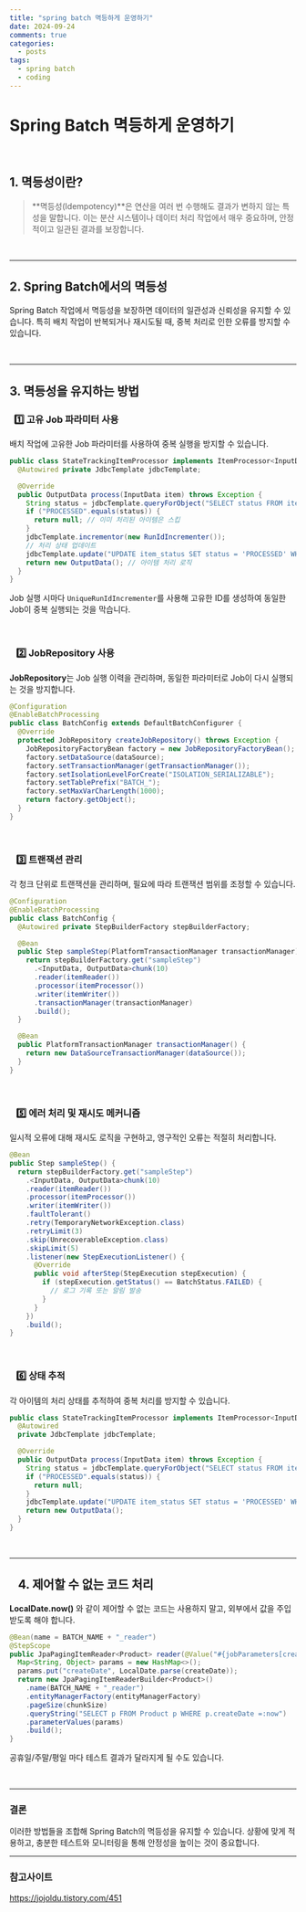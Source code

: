 ```yaml
---
title: "spring batch 멱등하게 운영하기"
date: 2024-09-24
comments: true
categories:
  - posts
tags:
  - spring batch
  - coding
---
```


# Spring Batch 멱등하게 운영하기


<br>

## 1. 멱등성이란?
> **멱등성(Idempotency)**은 연산을 여러 번 수행해도 결과가 변하지 않는 특성을 말합니다. 이는 분산 시스템이나 데이터 처리 작업에서 매우 중요하며, 안정적이고 일관된 결과를 보장합니다.

<br>

---





## 2. Spring Batch에서의 멱등성

Spring Batch 작업에서 멱등성을 보장하면 데이터의 일관성과 신뢰성을 유지할 수 있습니다. 특히 배치 작업이 반복되거나 재시도될 때, 중복 처리로 인한 오류를 방지할 수 있습니다.


<br>

--- 

## 3. 멱등성을 유지하는 방법


### &nbsp;&nbsp;1️⃣ **고유 Job 파라미터 사용**

배치 작업에 고유한 Job 파라미터를 사용하여 중복 실행을 방지할 수 있습니다.


```java
public class StateTrackingItemProcessor implements ItemProcessor<InputData, OutputData> {
  @Autowired private JdbcTemplate jdbcTemplate;

  @Override
  public OutputData process(InputData item) throws Exception {
    String status = jdbcTemplate.queryForObject("SELECT status FROM item_status WHERE item_id = ?", String.class, item.getId());
    if ("PROCESSED".equals(status)) {
      return null; // 이미 처리된 아이템은 스킵
    }
    jdbcTemplate.incrementor(new RunIdIncrementer());
    // 처리 상태 업데이트
    jdbcTemplate.update("UPDATE item_status SET status = 'PROCESSED' WHERE item_id = ?", item.getId());
    return new OutputData(); // 아이템 처리 로직
  }
}

```


Job 실행 시마다 `UniqueRunIdIncrementer`를 사용해 고유한 ID를 생성하여 동일한 Job이 중복 실행되는 것을 막습니다.



<br>

### &nbsp;&nbsp; 2️⃣ **JobRepository 사용**


**JobRepository**는 Job 실행 이력을 관리하며, 동일한 파라미터로 Job이 다시 실행되는 것을 방지합니다.



```java
@Configuration
@EnableBatchProcessing
public class BatchConfig extends DefaultBatchConfigurer {
  @Override
  protected JobRepository createJobRepository() throws Exception {
    JobRepositoryFactoryBean factory = new JobRepositoryFactoryBean();
    factory.setDataSource(dataSource);
    factory.setTransactionManager(getTransactionManager());
    factory.setIsolationLevelForCreate("ISOLATION_SERIALIZABLE");
    factory.setTablePrefix("BATCH_");
    factory.setMaxVarCharLength(1000);
    return factory.getObject();
  }
}


```

<br>

### &nbsp;&nbsp; 3️⃣ **트랜잭션 관리**

각 청크 단위로 트랜잭션을 관리하며, 필요에 따라 트랜잭션 범위를 조정할 수 있습니다.

```java
@Configuration
@EnableBatchProcessing
public class BatchConfig {
  @Autowired private StepBuilderFactory stepBuilderFactory;

  @Bean
  public Step sampleStep(PlatformTransactionManager transactionManager) {
    return stepBuilderFactory.get("sampleStep")
      .<InputData, OutputData>chunk(10)
      .reader(itemReader())
      .processor(itemProcessor())
      .writer(itemWriter())
      .transactionManager(transactionManager)
      .build();
  }

  @Bean
  public PlatformTransactionManager transactionManager() {
    return new DataSourceTransactionManager(dataSource());
  }
}

```

  
<br>

### &nbsp;&nbsp; 5️⃣ **에러 처리 및 재시도 메커니즘**

일시적 오류에 대해 재시도 로직을 구현하고, 영구적인 오류는 적절히 처리합니다.


```java 
@Bean
public Step sampleStep() {
  return stepBuilderFactory.get("sampleStep")
    .<InputData, OutputData>chunk(10)
    .reader(itemReader())
    .processor(itemProcessor())
    .writer(itemWriter())
    .faultTolerant()
    .retry(TemporaryNetworkException.class)
    .retryLimit(3)
    .skip(UnrecoverableException.class)
    .skipLimit(5)
    .listener(new StepExecutionListener() {
      @Override
      public void afterStep(StepExecution stepExecution) {
        if (stepExecution.getStatus() == BatchStatus.FAILED) {
          // 로그 기록 또는 알림 발송
        }
      }
    })
    .build();
}

```

<br>

### &nbsp;&nbsp; 6️⃣ **상태 추적**

각 아이템의 처리 상태를 추적하여 중복 처리를 방지할 수 있습니다.



```java
public class StateTrackingItemProcessor implements ItemProcessor<InputData, OutputData> {
  @Autowired 
  private JdbcTemplate jdbcTemplate;

  @Override
  public OutputData process(InputData item) throws Exception {
    String status = jdbcTemplate.queryForObject("SELECT status FROM item_status WHERE item_id = ?", String.class, item.getId());
    if ("PROCESSED".equals(status)) {
      return null;
    }
    jdbcTemplate.update("UPDATE item_status SET status = 'PROCESSED' WHERE item_id = ?", item.getId());
    return new OutputData();
  }
}

```



<br>


---

## &nbsp;&nbsp; 4. 제어할 수 없는 코드 처리


**LocalDate.now()** 와 같이 제어할 수 없는 코드는 사용하지 말고, 외부에서 값을 주입받도록 해야 합니다.



```java
@Bean(name = BATCH_NAME + "_reader")
@StepScope
public JpaPagingItemReader<Product> reader(@Value("#{jobParameters[createDate]}") String createDate) {
  Map<String, Object> params = new HashMap<>();
  params.put("createDate", LocalDate.parse(createDate));
  return new JpaPagingItemReaderBuilder<Product>()
    .name(BATCH_NAME + "_reader")
    .entityManagerFactory(entityManagerFactory)
    .pageSize(chunkSize)
    .queryString("SELECT p FROM Product p WHERE p.createDate =:now")
    .parameterValues(params)
    .build();
}

```

공휴일/주말/평일 마다 테스트 결과가 달라지게 될 수도 있습니다.




<br>


---

### 결론

이러한 방법들을 조합해 Spring Batch의 멱등성을 유지할 수 있습니다. 상황에 맞게 적용하고, 충분한 테스트와 모니터링을 통해 안정성을 높이는 것이 중요합니다.


---


### 참고사이트

https://jojoldu.tistory.com/451

